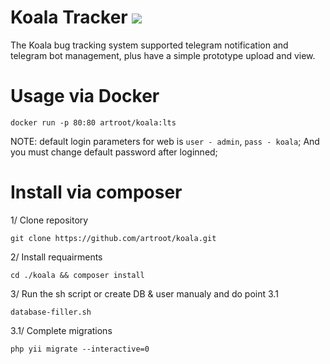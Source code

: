 # Koala Tracker <img src="http://i.piccy.info/i9/d1b00ff2aea0558b3a418eab12ddca10/1526591944/3008/1245025/koala_logo.png"/>

The Koala bug tracking system supported telegram notification and telegram bot management, plus have a simple prototype upload and view.

# Usage via Docker

```
docker run -p 80:80 artroot/koala:lts
```
NOTE: default login parameters for web is `user - admin`, `pass - koala`; And you must change default password after loginned;

# Install via composer

1/ Clone repository
```
git clone https://github.com/artroot/koala.git
```

2/ Install requairments
```
cd ./koala && composer install
```

3/ Run the sh script or create DB & user manualy and do point 3.1 
```
database-filler.sh
```

3.1/ Complete migrations
```
php yii migrate --interactive=0
```
